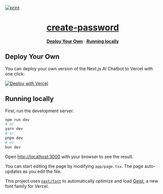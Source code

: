 <a href="https://dia.lu/pass">
  <img alt="print" src="https://github.com/user-attachments/assets/97ce6418-83a1-413e-9ec3-48859b3aee33">
  <h1 align="center">create-password</h1>
</a>
<p align="center">
  <a href="#deploy-your-own"><strong>Deploy Your Own</strong></a> ·
  <a href="#running-locally"><strong>Running locally</strong></a>
</p>

## Deploy Your Own

You can deploy your own version of the Next.js AI Chatbot to Vercel with one click:

[![Deploy with Vercel](https://vercel.com/button)](https://vercel.com/new/clone?repository-url=https%3A%2F%2Fgithub.com%2Fdiegoatwa%2Fcreate-password&demo-title=Local+Password+Generator&demo-description=Create+passwords+without+lots+of+ads+and+popups.+Because+sometimes+you+just+want+to+copy+and+paste.&demo-url=https%3A%2F%2Fcreate-password.dia.lu&teamSlug=diego-azevedo)

## Running locally

First, run the development server:

```bash
npm run dev
# or
yarn dev
# or
pnpm dev
# or
bun dev
```

Open [http://localhost:3000](http://localhost:3000) with your browser to see the result.

You can start editing the page by modifying `app/page.tsx`. The page auto-updates as you edit the file.

This project uses [`next/font`](https://nextjs.org/docs/app/building-your-application/optimizing/fonts) to automatically optimize and load [Geist](https://vercel.com/font), a new font family for Vercel.
